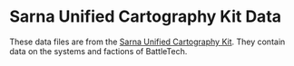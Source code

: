 # Sarna Unified Cartography Kit Data

These data files are from the [Sarna Unified Cartography Kit](https://docs.google.com/spreadsheets/d/1uO6aZ20rfEcAZJ-nDRhCnaNUiCPemuoOOd67Zqi1MVM). They contain data on the systems and factions of BattleTech.
